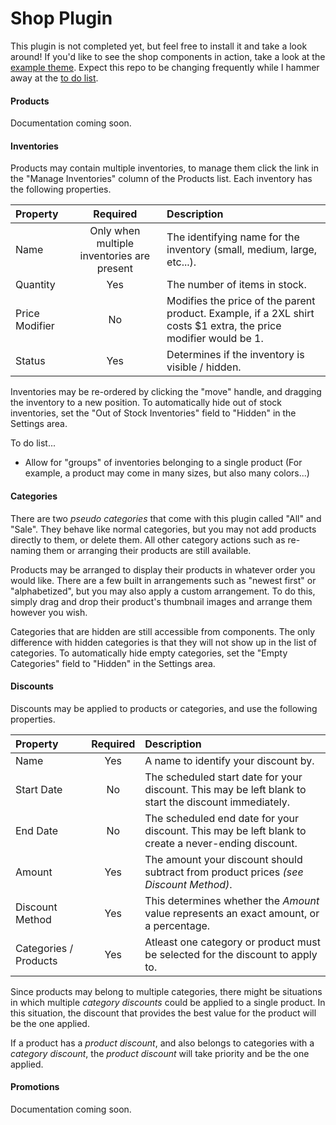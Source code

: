 # Shop Plugin
This plugin is not completed yet, but feel free to install it and take a look around! If you'd like to see the shop components in action, take a look at the [example theme](https://github.com/scottbedard/shop-theme). Expect this repo to be changing frequently while I hammer away at the [to do list](https://github.com/scottbedard/shop/blob/master/TODO.md).


#### Products
Documentation coming soon.


#### Inventories
Products may contain multiple inventories, to manage them click the link in the "Manage Inventories" column of the Products list. Each inventory has the following properties.

| Property          | Required  | Description   |
| :---------------- | :-------: | :------------ |
| Name              | Only when multiple inventories are present | The identifying name for the inventory (small, medium, large, etc...). |
| Quantity          | Yes       | The number of items in stock. |
| Price Modifier    | No        | Modifies the price of the parent product. Example, if a 2XL shirt costs $1 extra, the price modifier would be 1. |
| Status            | Yes       | Determines if the inventory is visible / hidden. |

Inventories may be re-ordered by clicking the "move" handle, and dragging the inventory to a new position. To automatically hide out of stock inventories, set the "Out of Stock Inventories" field to "Hidden" in the Settings area.

To do list...

- Allow for "groups" of inventories belonging to a single product (For example, a product may come in many sizes, but also many colors...)


#### Categories
There are two *pseudo categories* that come with this plugin called "All" and "Sale". They behave like normal categories, but you may not add products directly to them, or delete them. All other category actions such as re-naming them or arranging their products are still available.

Products may be arranged to display their products in whatever order you would like. There are a few built in arrangements such as "newest first" or "alphabetized", but you may also apply a custom arrangement. To do this, simply drag and drop their product's thumbnail images and arrange them however you wish.

Categories that are hidden are still accessible from components. The only difference with hidden categories is that they will not show up in the list of categories. To automatically hide empty categories, set the "Empty Categories" field to "Hidden" in the Settings area.


#### Discounts
Discounts may be applied to products or categories, and use the following properties.

| Property              | Required  | Description                              |
| :-------------------- |:---------:| :----------------------------------------|
| Name                  | Yes       | A name to identify your discount by.
| Start Date            | No        | The scheduled start date for your discount. This may be left blank to start the discount immediately. |
| End Date              | No        | The scheduled end date for your discount. This may be left blank to create a never-ending discount. |
| Amount                | Yes       | The amount your discount should subtract from product prices *(see Discount Method)*. |
| Discount Method       | Yes       | This determines whether the *Amount* value represents an exact amount, or a percentage. |
| Categories / Products | Yes       | Atleast one category or product must be selected for the discount to apply to. |

Since products may belong to multiple categories, there might be situations in which multiple *category discounts* could be applied to a single product. In this situation, the discount that provides the best value for the product will be the one applied.

If a product has a *product discount*, and also belongs to categories with a *category discount*, the *product discount* will take priority and be the one applied.


#### Promotions
Documentation coming soon.